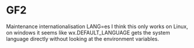 # GF2

Maintenance internationalisation
LANG=es
I think this only works on Linux, on windows it seems like wx.DEFAULT_LANGUAGE gets the system language directly without looking at the environment variables. 
